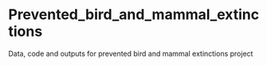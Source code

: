 # Prevented_bird_and_mammal_extinctions
Data, code and outputs for prevented bird and mammal extinctions project
